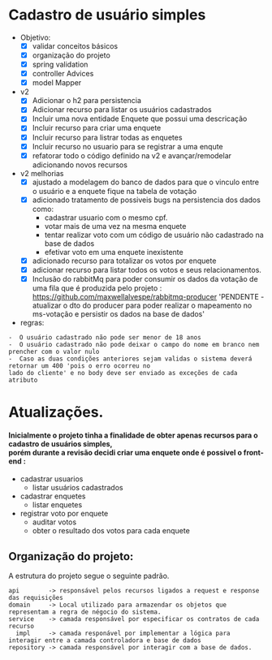 # Cadastro de usuário simples 


- Objetivo:
  - [x] validar conceitos básicos
  - [x] organização do projeto
  - [x] spring validation
  - [x] controller Advices
  - [x] model Mapper
- v2
  - [x] Adicionar o h2 para persistencia
  - [x] Adicionar recurso para listar os usuários cadastrados
  - [x] Incluir uma nova entidade Enquete que possui uma descricação
  - [x] Incluir recurso para criar uma enquete
  - [x] Incluir recurso para listrar todas as enquetes
  - [x] Incluir recurso no usuario para se registrar a uma enqute
  - [x] refatorar todo o código definido na v2 e avançar/remodelar adicionando novos recursos 
- v2 melhorias
  - [x] ajustado a modelagem do banco de dados para que o vinculo entre o usuário e a enquete fique na tabela de votação
  - [x] adicionado tratamento de possiveis bugs na persistencia dos dados como:
    - cadastrar usuario com o mesmo cpf. 
    - votar mais de uma vez na mesma enquete
    - tentar realizar voto com um código de usuário não cadastrado na base de dados
    - efetivar voto em uma enquete inexistente
  - [x] adicionado recurso para totalizar os votos por enquete
  - [x] adicionar recurso para listar todos os votos e seus relacionamentos.
  - [x] Inclusão do rabbitMq para poder consumir os dados da votação de uma fila que é produzida pelo projeto : 
    https://github.com/maxwellalvespe/rabbitmq-producer 'PENDENTE - atualizar o dto do producer para poder realizar o mapeamento no ms-votação e persistir os dados na base de dados'
  
 - regras:
 
 ```
 -  O usuário cadastrado não pode ser menor de 18 anos
 -  O usuário cadastrado não pode deixar o campo do nome em branco nem prencher com o valor nulo
 -  Caso as duas condições anteriores sejam validas o sistema deverá retornar um 400 'pois o erro ocorreu no
 lado do cliente' e no body deve ser enviado as exceções de cada atributo
 ```

# Atualizações.

#### Inicialmente o projeto tinha a finalidade de obter apenas recursos para o cadastro de usuários simples,<br>porém durante a revisão decidi criar uma enquete onde é possivel o front-end :
  - cadastrar usuarios
    - listar usuários cadastrados
  - cadastrar enquetes
    - listar enquetes
  - registrar voto por enquete
    - auditar votos
    - obter o resultado dos votos para cada enquete


## Organização do projeto:

 A estrutura do projeto segue o seguinte padrão.
 
    api        -> responsável pelos recursos ligados a request e response das requisições
    domain     -> Local utilizado para armazendar os objetos que representam a regra de négocio do sistema.
    service    -> camada responsável por especificar os contratos de cada recurso
      impl     -> camada responável por implementar a lógica para interagir entre a camada controladora e base de dados
    repository -> camada responsável por interagir com a base de dados.
